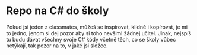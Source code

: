 # Repo na C# do školy

Pokud jsi jeden z classmates, můžeš se inspirovat, klidně i kopírovat, je mi to jedno, jenom si dej pozor aby si toho nevšiml žádnej učitel.
Jinak, nejspíš tu budu dávat všechny svoje C# kódy včetně těch, co se školy vůbec netýkají, tak pozor na to, v jaké jsi složce.
